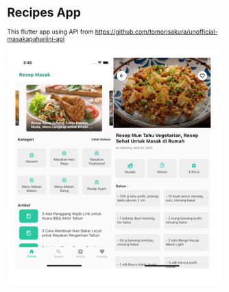 # Recipes App

This flutter app using API from https://github.com/tomorisakura/unofficial-masakapahariini-api


![alt text](https://github.com/adisaptr/flutter_recipes_app/blob/main/assets/ss/ssApp.png)

